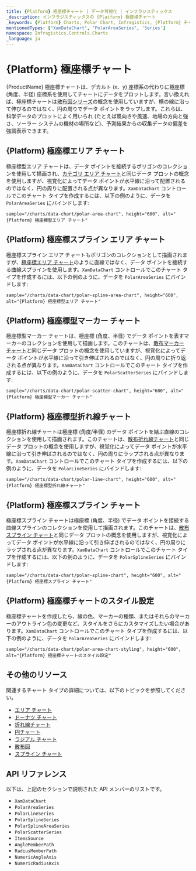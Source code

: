 ```yaml
---
title: {Platform} 極座標チャート | データ可視化 | インフラジスティックス
_description: インフラジスティックスの {Platform} 極座標チャート
_keywords: {Platform} Charts, Polar Chart, Infragistics, {Platform} チャート, 極座標チャート, インフラジスティックス
mentionedTypes: ["XamDataChart", "PolarAreaSeries", 'Series']
namespace: Infragistics.Controls.Charts
_language: ja
---
```

# {Platform} 極座標チャート

{ProductName} 極座標チャートは、デカルト (x、y) 座標系の代わりに極座標 (角度、半径) 座標系を使用してチャートにデータをプロットします。言い換えれば、極座標チャートは[散布図シリーズ](scatter-chart.md)の概念を使用していますが、横の線に沿って伸びるのではなく、円の周りでデータ ポイントをラップします。これらは、科学データのプロットによく用いられ (たとえば風向きや風速、地場の方向と強さ、ソーラー システムの機材の場所など)、予測結果からの収集データの偏差を強調表示できます。

## {Platform} 極座標エリア チャート

極座標型エリア チャートは、データ ポイントを接続するポリゴンのコレクションを使用して描画され、[カテゴリ エリア チャート](area-chart.md#{PlatformLower}-エリア-チャートの例)と同じデータ プロットの概念を使用しますが、視覚化によってデータ ポイントが水平線に沿って配置されるのではなく、円の周りに配置される点が異なります。`XamDataChart` コントロールでこのチャート タイプを作成するには、以下の例のように、データを `PolarAreaSeries` にバインドします:

`sample="/charts/data-chart/polar-area-chart", height="600", alt="{Platform} 極座標型エリア チャート"`



<div class="divider--half"></div>

## {Platform} 極座標スプライン エリア チャート

極座標スプライン エリア チャートもポリゴンのコレクションとして描画されますが、[極座標エリア チャート](polar-chart.md#{PlatformLower}-極座標エリア-チャート)のように直線ではなく、データ ポイントを接続する曲線スプラインを使用します。`XamDataChart` コントロールでこのチャート タイプを作成するには、以下の例のように、データを `PolarAreaSeries` にバインドします:

`sample="/charts/data-chart/polar-spline-area-chart", height="600", alt="{Platform} 極座標型エリア チャート"`



<div class="divider--half"></div>

## {Platform} 極座標型マーカー チャート

極座標型マーカー チャートは、極座標 (角度、半径) でデータ ポイントを表すマーカーのコレクションを使用して描画します。このチャートは、[散布マーカー チャート](scatter-chart.md#{PlatformLower}-散布マーカー-チャート)と同じデータ プロットの概念を使用していますが、視覚化によってデータ ポイントが水平線に沿って引き伸ばされるのではなく、円の周りに折り返される点が異なります。`XamDataChart` コントロールでこのチャート タイプを作成するには、以下の例のように、データを `PolarScatterSeries` にバインドします:

`sample="/charts/data-chart/polar-scatter-chart", height="600", alt="{Platform} 極座標型マーカー チャート"`



<div class="divider--half"></div>

## {Platform} 極座標型折れ線チャート

極座標折れ線チャートは極座標 (角度/半径) のデータ ポイントを結ぶ直線のコレクションを使用して描画されます。このチャートは、[散布折れ線チャート](scatter-chart.md#{PlatformLower}-散布折れ線チャート)と同じデータ プロットの概念を使用しますが、視覚化によってデータ ポイントが水平線に沿って引き伸ばされるのではなく、円の周りにラップされる点が異なります。`XamDataChart` コントロールでこのチャート タイプを作成するには、以下の例のように、データを `PolarLineSeries` にバインドします:

`sample="/charts/data-chart/polar-line-chart", height="600", alt="{Platform} 極座標型折れ線チャート"`



<div class="divider--half"></div>

## {Platform} 極座標スプライン チャート

極座標スプライン チャートは極座標 (角度、半径) でデータ ポイントを接続する曲線スプラインのコレクションを使用して描画されます。このチャートは、[散布スプライン チャート](scatter-chart.md#{PlatformLower}-散布スプライン-チャート)と同じデータ プロットの概念を使用しますが、視覚化によってデータ ポイントが水平線に沿って引き伸ばされるのではなく、円の周りにラップされる点が異なります。`XamDataChart` コントロールでこのチャート タイプを作成するには、以下の例のように、データを `PolarSplineSeries` にバインドします:

`sample="/charts/data-chart/polar-spline-chart", height="600", alt="{Platform} 極座標スプライン チャート"`



<div class="divider--half"></div>

## {Platform} 極座標チャートのスタイル設定

極座標チャートを作成したら、線の色、マーカーの種類、またはそれらのマーカーのアウトライン色の変更など、スタイルをさらにカスタマイズしたい場合があります。`XamDataChart` コントロールでこのチャート タイプを作成するには、以下の例のように、データを `PolarAreaSeries` にバインドします:

`sample="/charts/data-chart/polar-area-chart-styling", height="600", alt="{Platform} 極座標チャートのスタイル設定"`



<div class="divider--half"></div>

## その他のリソース

関連するチャート タイプの詳細については、以下のトピックを参照してください。

- [エリア チャート](area-chart.md)
- [ドーナツ チャート](Donut-chart.md)
- [折れ線チャート](line-chart.md)
- [円チャート](Pie-chart.md)
- [ラジアル チャート](radial-chart.md)
- [散布図](scatter-chart.md)
- [スプライン チャート](spline-chart.md)

## API リファレンス

以下は、上記のセクションで説明された API メンバーのリストです。

- `XamDataChart`
- `PolarAreaSeries`
- `PolarLineSeries`
- `PolarSplineSeries`
- `PolarSplineAreaSeries`
- `PolarScatterSeries`
- `ItemsSource`
- `AngleMemberPath`
- `RadiusMemberPath`
- `NumericAngleAxis`
- `NumericRadiusAxis`

